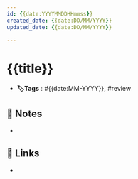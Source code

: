 ```yaml
---
id: {{date:YYYYMMDDHHmmss}}
created_date: {{date:DD/MM/YYYY}}
updated_date: {{date:DD/MM/YYYY}}

---
```


#  {{title}}
- **🏷️Tags** :  #{{date:MM-YYYY}}, #review
[ ](#anki-card)
## 📝 Notes
- 
## 🔗 Links
- 
